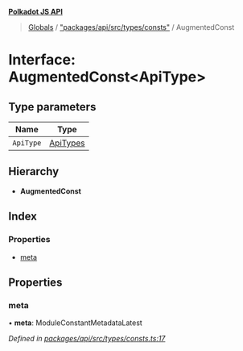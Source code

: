 **[Polkadot JS API](../README.md)**

> [Globals](../globals.md) / ["packages/api/src/types/consts"](../modules/_packages_api_src_types_consts_.md) / AugmentedConst

# Interface: AugmentedConst\<**ApiType**>

## Type parameters

Name | Type |
------ | ------ |
`ApiType` | [ApiTypes](../modules/_packages_api_src_types_base_.md#apitypes) |

## Hierarchy

* **AugmentedConst**

## Index

### Properties

* [meta](_packages_api_src_types_consts_.augmentedconst.md#meta)

## Properties

### meta

•  **meta**: ModuleConstantMetadataLatest

*Defined in [packages/api/src/types/consts.ts:17](https://github.com/polkadot-js/api/blob/d3703c072/packages/api/src/types/consts.ts#L17)*
